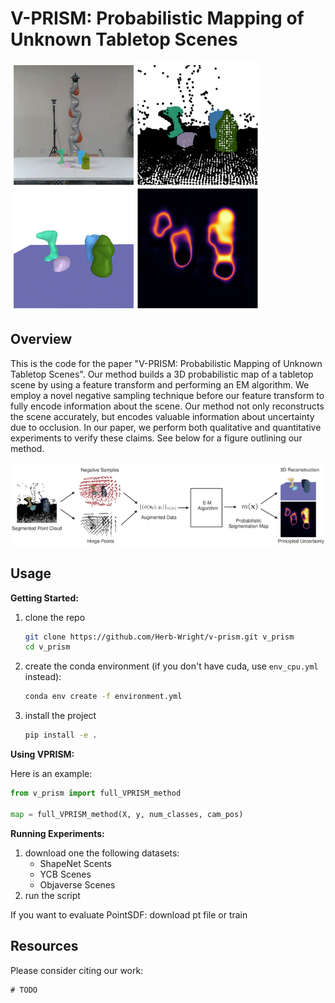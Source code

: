 
# V-PRISM: Probabilistic Mapping of Unknown Tabletop Scenes

![](./docs/src/images/fig1.png)


## Overview

This is the code for the paper "V-PRISM: Probabilistic Mapping of Unknown Tabletop Scenes". Our method builds a 3D probabilistic map of a tabletop scene by using a feature transform and performing an EM algorithm. We employ a novel negative sampling technique before our feature transform to fully encode information about the scene. Our method not only reconstructs the scene accurately, but encodes valuable information about uncertainty due to occlusion. In our paper, we perform both qualitative and quantitative experiments to verify these claims. See below for a figure outlining our method.

![](./docs/src/images/fig2.png)


## Usage

**Getting Started:**

1. clone the repo
    ```bash
    git clone https://github.com/Herb-Wright/v-prism.git v_prism
    cd v_prism
    ```
2. create the conda environment (if you don't have cuda, use `env_cpu.yml` instead):
    ```bash
    conda env create -f environment.yml
    ```
3. install the project
    ```bash
    pip install -e .
    ```

**Using VPRISM:**

Here is an example:

```python
from v_prism import full_VPRISM_method

map = full_VPRISM_method(X, y, num_classes, cam_pos)
```


**Running Experiments:**

1. download one the following datasets:
    - ShapeNet Scents
    - YCB Scenes
    - Objaverse Scenes  
2. run the script

If you want to evaluate PointSDF: download pt file or train


## Resources

Please consider citing our work:

```
# TODO
```








